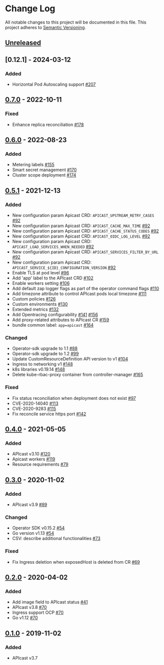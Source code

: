 # Change Log
All notable changes to this project will be documented in this file.
This project adheres to [Semantic Versioning](http://semver.org/).

## [Unreleased]

## [0.12.1] - 2024-03-12

### Added

* Horizontal Pod Autoscaling support [#207](https://github.com/3scale/apicast-operator/pull/207)

## [0.7.0] - 2022-10-11

### Fixed

* Enhance replica reconciliation [#178](https://github.com/3scale/apicast-operator/pull/178)

## [0.6.0] - 2022-08-23

### Added

* Metering labels [#155](https://github.com/3scale/apicast-operator/pull/155)
* Smart secret management [#170](https://github.com/3scale/apicast-operator/pull/170)
* Cluster scope deployment [#174](https://github.com/3scale/apicast-operator/pull/174)

## [0.5.1] - 2021-12-13

### Added

* New configuration param Apicast CRD: `APICAST_UPSTREAM_RETRY_CASES` [#92](https://github.com/3scale/apicast-operator/pull/92)
* New configuration param Apicast CRD: `APICAST_CACHE_MAX_TIME` [#92](https://github.com/3scale/apicast-operator/pull/92)
* New configuration param Apicast CRD: `APICAST_CACHE_STATUS_CODES` [#92](https://github.com/3scale/apicast-operator/pull/92)
* New configuration param Apicast CRD: `APICAST_OIDC_LOG_LEVEL` [#92](https://github.com/3scale/apicast-operator/pull/92)
* New configuration param Apicast CRD: `APICAST_LOAD_SERVICES_WHEN_NEEDED` [#92](https://github.com/3scale/apicast-operator/pull/92)
* New configuration param Apicast CRD: `APICAST_SERVICES_FILTER_BY_URL` [#92](https://github.com/3scale/apicast-operator/pull/92)
* New configuration param Apicast CRD: `APICAST_SERVICE_${ID}_CONFIGURATION_VERSION` [#92](https://github.com/3scale/apicast-operator/pull/92)
* Enable TLS at pod level [#96](https://github.com/3scale/apicast-operator/pull/96)
* Add 'app' label to the APIcast CRD [#102](https://github.com/3scale/apicast-operator/pull/102)
* Enable workers setting [#106](https://github.com/3scale/apicast-operator/pull/106)
* Add default zap logger flags as part of the operator command flags [#110](https://github.com/3scale/apicast-operator/pull/110)
* Add timezone attribute to control APIcast pods local timezone [#111](https://github.com/3scale/apicast-operator/pull/111)
* Custom policies [#126](https://github.com/3scale/apicast-operator/pull/126)
* Custom environments [#130](https://github.com/3scale/apicast-operator/pull/130)
* Extended metrics [#132](https://github.com/3scale/apicast-operator/pull/132)
* Add Opentracing configurability [#141](https://github.com/3scale/apicast-operator/pull/141) [#156](https://github.com/3scale/apicast-operator/pull/156)
* Add proxy-related attributes to APIcast CR [#159](https://github.com/3scale/apicast-operator/pull/159)
* bundle common label: `app=apicast` [#164](https://github.com/3scale/apicast-operator/pull/164)

### Changed

* Operator-sdk upgrade to 1.1 [#88](https://github.com/3scale/apicast-operator/pull/88)
* Operator-sdk upgrade to 1.2 [#99](https://github.com/3scale/apicast-operator/pull/99)
* Update CustomResourceDefinition API version to v1 [#104](https://github.com/3scale/apicast-operator/pull/104)
* Ingress to networking v1 [#148](https://github.com/3scale/apicast-operator/pull/148)
* k8s libraries v0.19.14 [#148](https://github.com/3scale/apicast-operator/pull/148)
* Delete kube-rbac-proxy container from controller-manager [#165](https://github.com/3scale/apicast-operator/pull/165)

### Fixed

* Fix status reconciliation when deployment does not exist [#97](https://github.com/3scale/apicast-operator/pull/97)
* CVE-2020-14040 [#113](https://github.com/3scale/apicast-operator/pull/113)
* CVE-2020-9283 [#115](https://github.com/3scale/apicast-operator/pull/115)
* Fix reconcile service https port [#142](https://github.com/3scale/apicast-operator/pull/142)

## [0.4.0] - 2021-05-05

### Added
- APIcast v3.10 [#120](https://github.com/3scale/apicast-operator/pull/120)
- Apicast workers [#119](https://github.com/3scale/apicast-operator/pull/119)
- Resource requirements [#79](https://github.com/3scale/apicast-operator/pull/79)

## [0.3.0] - 2020-11-02

### Added
- APIcast v3.9 [#89](https://github.com/3scale/apicast-operator/pull/89)

### Changed
- Operator SDK v0.15.2 [#54](https://github.com/3scale/apicast-operator/pull/54)
- Go version v1.13 [#54](https://github.com/3scale/apicast-operator/pull/54)
- CSV: describe additional functionalities [#73](https://github.com/3scale/apicast-operator/pull/73)

### Fixed
- Fix Ingress deletion when exposedHost is deleted from CR [#69](https://github.com/3scale/apicast-operator/pull/69)

## [0.2.0] - 2020-04-02

### Added
- Add image field to APIcast status [#41](https://github.com/3scale/apicast-operator/pull/41)
- APIcast v3.8 [#70](https://github.com/3scale/apicast-operator/pull/70)
- Ingress support OCP [#70](https://github.com/3scale/apicast-operator/pull/70)
- Go v1.12 [#70](https://github.com/3scale/apicast-operator/pull/70)

## [0.1.0] - 2019-11-02

### Added
- APIcast v3.7

[Unreleased]: https://github.com/3scale/apicast-operator/compare/v0.7.0...HEAD
[0.7.0]: https://github.com/3scale/apicast-operator/releases/tag/v0.7.0
[0.6.0]: https://github.com/3scale/apicast-operator/releases/tag/v0.6.0
[0.5.1]: https://github.com/3scale/apicast-operator/releases/tag/v0.5.1
[0.4.0]: https://github.com/3scale/apicast-operator/releases/tag/v0.4.0
[0.3.0]: https://github.com/3scale/apicast-operator/releases/tag/v0.3.0
[0.2.0]: https://github.com/3scale/apicast-operator/releases/tag/v0.2.0
[0.1.0]: https://github.com/3scale/apicast-operator/releases/tag/v0.1.0

